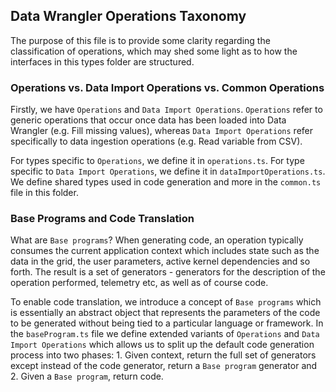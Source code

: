 ## Data Wrangler Operations Taxonomy

The purpose of this file is to provide some clarity regarding the classification of operations, which may shed some light as to how the interfaces in this types folder are structured.

### Operations vs. Data Import Operations vs. Common Operations

Firstly, we have `Operations` and `Data Import Operations`. `Operations` refer to generic operations that occur once data has been loaded into Data Wrangler (e.g. Fill missing values), whereas `Data Import Operations` refer specifically to data ingestion operations (e.g. Read variable from CSV).

For types specific to `Operations`, we define it in `operations.ts`.
For type specific to `Data Import Operations`, we define it in `dataImportOperations.ts`.
We define shared types used in code generation and more in the `common.ts` file in this folder.

### Base Programs and Code Translation

What are `Base programs`? When generating code, an operation typically consumes the current application context which includes state such as the data in the grid, the user parameters, active kernel dependencies and so forth. The result is a set of generators - generators for the description of the operation performed, telemetry etc, as well as of course code.

To enable code translation, we introduce a concept of `Base programs` which is essentially an abstract object that represents the parameters of the code to be generated without being tied to a particular language or framework. In the `baseProgram.ts` file we define extended variants of `Operations` and `Data Import Operations` which allows us to split up the default code generation process into two phases: 1. Given context, return the full set of generators except instead of the code generator, return a `Base program` generator and 2. Given a `Base program`, return code.

